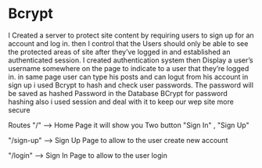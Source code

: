 # Bcrypt
I Created a server to protect site content by requiring users to sign up for an account and log in.
then I control that the Users should only be able to see the protected areas of site after they’ve logged in and established an authenticated session.
I created authentication system then Display a user’s username somewhere on the page to indicate to a user that they’re logged in.
in same page user can type his posts and can logut from his account
in sign up i used Bcrypt to hash and check user passwords.
The password will be saved as hashed Password in the Database  BCrypt for password hashing
also i used session and deal with it to keep our wep site more secure


Routes
"/" --> Home Page it will show you Two button "Sign In" , "Sign Up"


"/sign-up" --> Sign Up Page to allow to the user create new account


"/login" --> Sign In Page to allow to the user login


 

